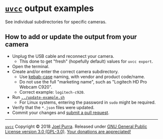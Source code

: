 # [`uvcc`](https://joelpurra.com/projects/uvcc/) output examples

See individual subdirectories for specific cameras.

## How to add or update the output from your camera

- Unplug the USB cable and reconnect your camera.
  - This done to get "fresh" (hopefully default) values for `uvcc export`.
- Open the terminal.
- Create and/or enter the correct camera subdirectory.
  - Use [kebab-case](https://en.wikipedia.org/wiki/Kebab_case) naming, with vendor and product code/name.
  - Do not use the full "marketing name", such as "Logitech HD Pro Webcam C920".
  - Correct example: `logitech-c920`.
- Run [`../update-example.sh`](./update-example.sh)
  - For Linux systems, entering the password in `sudo` might be required.
- Verify that the `*.json` files were updated.
- Commit your changes and [submit a pull request](https://github.com/joelpurra/uvcc/compare).

---

[`uvcc`](https://joelpurra.com/projects/uvcc/) Copyright &copy; 2018 [Joel Purra](https://joelpurra.com/). Released under [GNU General Public License version 3.0 (GPL-3.0)](https://www.gnu.org/licenses/gpl.html). [Your donations are appreciated!](https://joelpurra.com/donate/)
